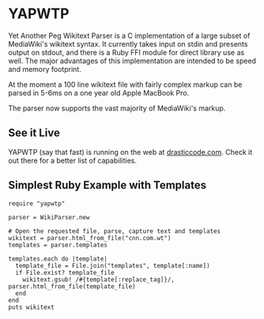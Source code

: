 YAPWTP
======

Yet Another Peg Wikitext Parser is a C implementation of a large
subset of MediaWiki's wikitext syntax.  It currently takes input
on stdin and presents output on stdout, and there is a Ruby FFI
module for direct library use as well.  The major advantages of
this implementation are intended to be speed and memory footprint.

At the moment a 100 line wikitext file with fairly complex markup
can be parsed in 5-6ms on a one year old Apple MacBook Pro.

The parser now supports the vast majority of MediaWiki's markup.

See it Live
-----------

YAPWTP (say that fast) is running on the web at 
[drasticcode.com](http://yapwtp.drasticcode.com).  Check it out
there for a better list of capabilities.

Simplest Ruby Example with Templates
------------------------------------
    require "yapwtp"
    
    parser = WikiParser.new
    
    # Open the requested file, parse, capture text and templates
    wikitext = parser.html_from_file("cnn.com.wt")
    templates = parser.templates
    
    templates.each do |template|
      template_file = File.join("templates", template[:name]) 
      if File.exist? template_file
        wikitext.gsub! /#{template[:replace_tag]}/, parser.html_from_file(template_file)
      end
    end
    puts wikitext
